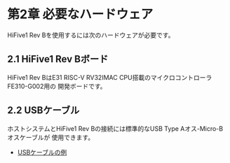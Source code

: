 # 第2章 必要なハードウェア

HiFive1 Rev Bを使用するには次のハードウェアが必要です。

## 2.1 HiFive1 Rev Bボード

HiFive1 Rev BはE31 RISC-V RV32IMAC CPU搭載のマイクロコントローラFE310-G002用の
開発ボードです。

## 2.2 USBケーブル

ホストシステムとHiFive1 Rev Bの接続には標準的なUSB Type Aオス-Micro-Bオスケーブルが
使用できます。

- [USBケーブルの例](http://store.digilentinc.com/usb-a-to-micro-b-cable/)
